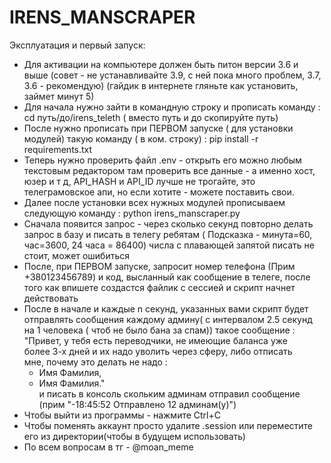 # IRENS_MANSCRAPER
Эксплуатация и первый запуск:
 * Для активации на компьютере должен быть питон версии 3.6 и выше (совет - не устанавливайте 3.9, с ней пока много проблем, 3.7, 3.6 - рекомендую)
(гайдик в интернете гляньте как установить, займет минут 5)
 * Для начала нужно зайти в командную строку и прописать 
команду : cd путь/до/irens_teleth ( вместо путь и до скопируйте путь)
 * После нужно прописать при ПЕРВОМ запуске ( для установки модулей)
такую команду ( в ком. строку) : pip install -r requirements.txt
 * Теперь нужно проверить файл .env - открыть его можно любым текстовым редактором
там проверить все данные - а именно хост, юзер и т д, API_HASH и API_ID лучше не трогайте,
это телеграмовское апи, но если хотите - можете поставить свои.
 * Далее после установки всех нужных модулей прописываем следующую
команду : python irens_manscraper.py
 * Сначала появится запрос - через сколько секунд повторно делать запрос в базу 
и писать в телегу ребятам ( Подсказка - минута=60, час=3600, 24 часа = 86400)
числа с плавающей запятой писать не стоит, может ошибиться
* После, при ПЕРВОМ запуске, запросит номер телефона (Прим +380123456789) и код, высланный как сообщение в телеге, после того как впишете создастся файлик с сессией и
скрипт начнет действовать
* После в начале и каждые n секунд, указанных вами скрипт будет отправлять сообщения каждому админу( с     интервалом 2.5 секунд на 1 человека ( чтоб не было бана за спам))
  такое сообщение :
 "Привет, у тебя есть переводчики, не имеющие баланса уже                                               
 более 3-х дней и их надо уволить через сферу, либо отписать                                             
 мне, почему это делать не надо :                                                                       
   - Имя Фамилия,                                                                                         
   - Имя Фамилия."                                                                                         
 и писать в консоль скольким админам отправил сообщение (прим "-18:45:52 Отправлено 12 админам(у)") 
* Чтобы выйти из программы - нажмите Ctrl+C
* Чтобы поменять аккаунт просто удалите .session или переместите его из директории(чтобы в будущем использовать)
* По всем вопросам в тг - @moan_meme
